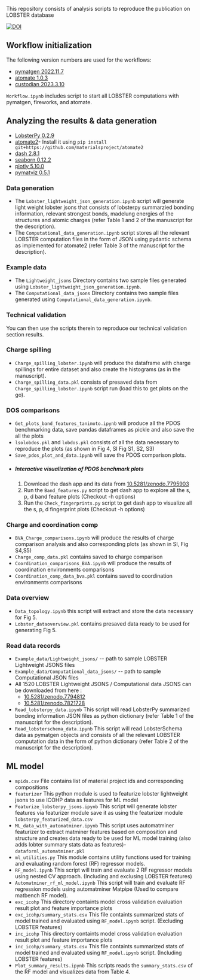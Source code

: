 This repository consists of analysis scripts to reproduce the publication on LOBSTER database

[![DOI](https://zenodo.org/badge/606380090.svg)](https://zenodo.org/badge/latestdoi/606380090)

## Workflow initialization

The following version numbers are used for the workflows:
- [pymatgen 2022.11.7](https://pypi.org/project/pymatgen/2022.11.7/)
- [atomate 1.0.3](https://pypi.org/project/atomate/1.0.3/)
- [custodian 2023.3.10](https://pypi.org/project/custodian/2023.3.10/)

`Workflow.ipynb` includes script to start all LOBSTER computations with
pymatgen, fireworks, and atomate.

## Analyzing the results & data generation
- [LobsterPy 0.2.9](https://pypi.org/project/lobsterpy/0.2.9/)
- [atomate2](https://github.com/materialsproject/atomate2/tree/de92307b0d3b3bfcb5d66d3073372b7ef01775de)- Install it using `pip install git+https://github.com/materialsproject/atomate2`
- [dash 2.8.1](https://pypi.org/project/dash/2.8.1/)
- [seaborn 0.12.2](https://pypi.org/project/seaborn/0.12.2/)
- [plotly 5.10.0](https://pypi.org/project/plotly/5.10.0/)
- [pymatviz 0.5.1](https://pypi.org/project/pymatviz/0.5.1/)

### Data generation
- The `Lobster_lightweight_json_generation.ipynb` script will generate light weight lobster jsons that consists of lobsterpy summarzied bonding information, relevant strongest bonds, madelung energies of the structures and atomic charges (refer Table 1 and 2 of the manuscript for the description). 
- The `Computational_data_generation.ipynb` script stores all the relevant LOBSTER computation files in the form of JSON using pydantic schema as implemented for atomate2 (refer Table 3 of the manuscript for the description).

### Example data
- The `Lightweight_jsons` Directory contains two sample files generated using `Lobster_lightweight_json_generation.ipynb`.
- The `Computational_data_jsons` Directory contains two sample files generated using `Computational_data_generation.ipynb`.

### Technical validation

You can then use the scripts therein to reproduce our technical validation section results.
### Charge spilling

- `Charge_spilling_lobster.ipynb` will produce the dataframe with charge spillings for entire dataset and also create the histograms (as in the manuscript). 
- `Charge_spilling_data.pkl` consists of presaved data from `Charge_spilling_lobster.ipynb` script run (load this to get plots on the go).

### DOS comparisons
- `Get_plots_band_features_tanimoto.ipynb` will produce all the PDOS benchmarking data, save pandas dataframes as pickle and also save the all the plots
- `lsolobdos.pkl` and `lobdos.pkl` consists of all the data necessary to reproduce the plots (as shown in Fig 4, SI Fig S1, S2, S3) 
- `Save_pdos_plot_and_data.ipynb` will save the PDOS comparison plots.
- ##### Interactive visualization of PDOS benchmark plots 
  1. Download the dash app and its data from  [10.5281/zenodo.7795903](https://zenodo.org/record/7795903#.ZCv1yXvP1PY)
  2. Run the `Band_features.py` script to get dash app to explore all the s, p, d band feature plots (Checkout -h options)
  3. Run the `Check_fingerprints.py` script to get dash app to visualize all the s, p, d fingerprint plots (Checkout -h options)

### Charge and coordination comp
- `BVA_Charge_comparisons.ipynb` will produce the results of charge comparison analysis and also corresponding plots (as shown in SI, Fig S4,S5)
- `Charge_comp_data.pkl` contains saved to charge comparison 
- `Coordination_comparisons_BVA.ipynb` will produce the results of coordination environments comparisons 
- `Coordination_comp_data_bva.pkl` contains saved to coordination environments comparisons

### Data overview
- `Data_topology.ipynb` this script will extract and store the data necessary for Fig 5.
- `Lobster_dataoverview.pkl` contains presaved data ready to be used for generating Fig 5.

### Read data records
- `Example_data/Lightweight_jsons/` -- path to sample LOBSTER Lightweight JSONS files
- `Example_data/Computational_data_jsons/` -- path to sample Computational JSON files
- All 1520 LOBSTER Lightweight JSONS / Computational data JSONS can be downloaded from here : 
  - [10.5281/zenodo.7794812](https://doi.org/10.5281/zenodo.7794812) 
  - [10.5281/zenodo.7821728](https://doi.org/10.5281/zenodo.7821728)
- `Read_lobsterpy_data.ipynb` This script will read LobsterPy summarized bonding information JSON files as python dictionary (refer Table 1 of the manuscript for the description). 
- `Read_lobsterschema_data.ipynb` This script will read LobsterSchema data as pymatgen objects and consists of all the relevant LOBSTER computation data in the form of python dictionary (refer Table 2 of the manuscript for the description).

## ML model
- `mpids.csv` File contains list of material project ids and corresponding compositions
- `featurizer` This python module is used to featurize lobster lightweight jsons to use ICOHP data as features for ML model
- `Featurize_lobsterpy_jsons.ipynb` This script will generate lobster  features via featurizer module save it as using the featurizer module `lobsterpy_featurized_data.csv`
- `ML_data_with_automatminer.ipynb` This script uses automatminer featurizer to extract matminer features based on composition and structure and creates data ready to be used for ML model training (also adds lobter summary stats data as features)- `dataforml_automatminer.pkl`
- `ml_utilities.py` This module contains utility functions used for training and evaluating random forest (RF) regressor models. 
- `RF_model.ipynb` This script will train and evaluate 2 RF regressor models using nested CV approach. (Including and exclusing LOBSTER features)
- `Automatminer_rf_ml_model.ipynb` This script will train and evaluate RF regression models using automatminer Matpipe (Used to compare matbench RF model).
- `exc_icohp` This directory containts model cross validation evaluation result plot and feature importance plots
- `exc_icohp/summary_stats.csv` This file containts summarized stats of model trained and evaluated using `RF_model.ipynb` script. (Excluding LOBSTER features)
- `inc_icohp` This directory containts model cross validation evaluation result plot and feature importance plots
- `inc_icohp/summary_stats.csv` This file containts summarized stats of model trained and evaluated using `RF_model.ipynb` script. (Including LOBSTER features)
- `Plot_summary_results.ipynb` This scripts reads the `summary_stats.csv` of the RF model and visualizes data from Table 4. 

